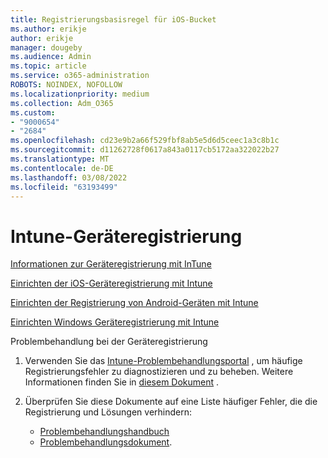 ```yaml
---
title: Registrierungsbasisregel für iOS-Bucket
ms.author: erikje
author: erikje
manager: dougeby
ms.audience: Admin
ms.topic: article
ms.service: o365-administration
ROBOTS: NOINDEX, NOFOLLOW
ms.localizationpriority: medium
ms.collection: Adm_O365
ms.custom:
- "9000654"
- "2684"
ms.openlocfilehash: cd23e9b2a66f529fbf8ab5e5d6d5ceec1a3c8b1c
ms.sourcegitcommit: d11262728f0617a843a0117cb5172aa322022b27
ms.translationtype: MT
ms.contentlocale: de-DE
ms.lasthandoff: 03/08/2022
ms.locfileid: "63193499"
---
```

# <a name="intune-device-enrollment"></a>Intune-Geräteregistrierung

[Informationen zur Geräteregistrierung mit InTune](https://docs.microsoft.com/intune/enrollment/device-enrollment)

[Einrichten der iOS-Geräteregistrierung mit Intune](https://docs.microsoft.com/intune/enrollment/ios-enroll)

[Einrichten der Registrierung von Android-Geräten mit Intune](https://docs.microsoft.com/intune/android-enroll)

[Einrichten Windows Geräteregistrierung mit Intune](https://docs.microsoft.com/intune/windows-enroll)

Problembehandlung bei der Geräteregistrierung

1. Verwenden Sie das [Intune-Problembehandlungsportal](https://devicemanagement.microsoft.com/#blade/Microsoft_Intune_DeviceSettings/TroubleshootBlade) , um häufige Registrierungsfehler zu diagnostizieren und zu beheben. Weitere Informationen finden Sie in [diesem Dokument](https://docs.microsoft.com/intune/help-desk-operators) .

2. Überprüfen Sie diese Dokumente auf eine Liste häufiger Fehler, die die Registrierung und Lösungen verhindern:
    - [Problembehandlungshandbuch](https://support.microsoft.com/help/4469913/troubleshooting-windows-device-enrollment-problems-in-microsoft-intune)
    - [Problembehandlungsdokument](https://docs.microsoft.com/intune/troubleshoot-device-enrollment-in-intune).
